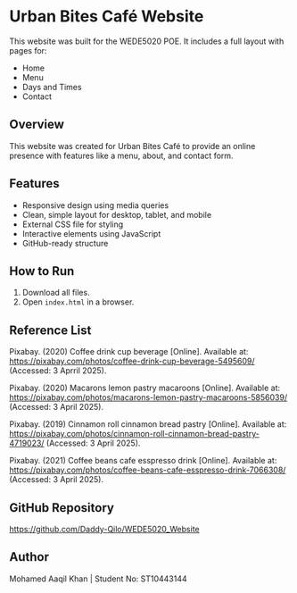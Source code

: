 # Urban Bites Café Website

This website was built for the WEDE5020 POE. It includes a full layout with pages for:
- Home
- Menu
- Days and Times
- Contact

## Overview
This website was created for Urban Bites Café to provide an online presence with features like a menu, about, and contact form.

## Features
- Responsive design using media queries
- Clean, simple layout for desktop, tablet, and mobile
- External CSS file for styling
- Interactive elements using JavaScript
- GitHub-ready structure

## How to Run
1. Download all files.
2. Open `index.html` in a browser.

## Reference List
Pixabay. (2020) Coffee drink cup beverage [Online]. Available at: https://pixabay.com/photos/coffee-drink-cup-beverage-5495609/ (Accessed: 3 Aprril 2025).

Pixabay. (2020) Macarons lemon pastry macaroons [Online]. Available at: https://pixabay.com/photos/macarons-lemon-pastry-macaroons-5856039/ (Accessed: 3 April 2025).

Pixabay. (2019) Cinnamon roll cinnamon bread pastry [Online]. Available at: https://pixabay.com/photos/cinnamon-roll-cinnamon-bread-pastry-4719023/ (Accessed: 3 April 2025).

Pixabay. (2021) Coffee beans cafe esspresso drink [Online]. Available at: https://pixabay.com/photos/coffee-beans-cafe-esspresso-drink-7066308/ (Accessed: 3 April 2025).

## GitHub Repository
https://github.com/Daddy-Qilo/WEDE5020_Website 

## Author
Mohamed Aaqil Khan | Student No: ST10443144